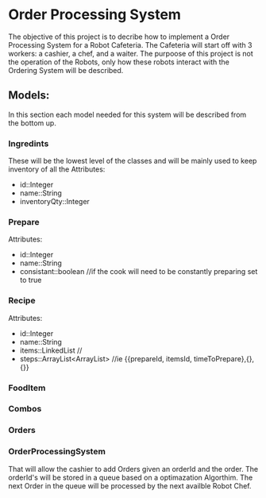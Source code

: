# Order Processing System

The objective of this project is to decribe how to implement a Order Processing System for a Robot Cafeteria. The Cafeteria will start off with 3 workers: a cashier, a chef, and a waiter. The purpoose of this project is not the operation of the Robots, only how these robots interact with the Ordering System will be described.

## Models:

In this section each model needed for this system will be described from the bottom up.

### Ingredints
These will be the lowest level of the classes and will be mainly used to keep inventory of all the
Attributes:
- id::Integer
- name::String
- inventoryQty::Integer

### Prepare
Attributes:
- id::Integer
- name::String
- consistant::boolean //if the cook will need to be constantly preparing set to true
  
### Recipe
Attributes:
- id::Integer
- name::String
- items::LinkedList<Integer> //
- steps::ArrayList<ArrayList<Integer>> //ie {{prepareId, itemsId, timeToPrepare},{},{}}

### FoodItem

### Combos

### Orders

### OrderProcessingSystem

That will allow the cashier to add Orders given an orderId and the order. The orderId's will be stored in a queue based on a optimazation Algorthim. The next Order in the queue will be processed by the next availble Robot Chef. 
